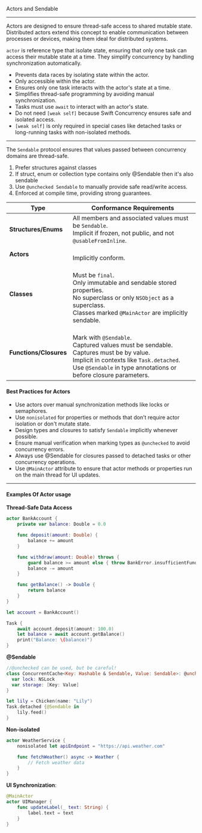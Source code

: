 Actors and Sendable

---

Actors are designed to ensure thread-safe access to shared mutable state. Distributed actors extend this concept to enable communication between processes or devices, making them ideal for distributed systems.

`actor` is reference type that isolate state, ensuring that only one task can access their mutable state at a time. They simplify concurrency by handling synchronization automatically.

- Prevents data races by isolating state within the actor.
- Only accessible within the actor.
- Ensures only one task interacts with the actor's state at a time.
- Simplifies thread-safe programming by avoiding manual synchronization.
- Tasks must use `await` to interact with an actor's state.
- Do not need `[weak self]` because Swift Concurrency ensures safe and isolated access.
- `[weak self]` is only required in special cases like detached tasks or long-running tasks with non-isolated methods.

---

The `Sendable` protocol ensures that values passed between concurrency domains are thread-safe.

1. Prefer structures against classes 
2. If struct, enum or collection type contains only @Sendable  then it's also sendable
3. Use `@unchecked Sendable` to manually provide safe read/write access.
4. Enforced at compile time, providing strong guarantees.

| **Type**                 | **Conformance Requirements** | 
|--------------------------|------------------------------|
| **Structures/Enums**     | All members and associated values must be `Sendable`.<br>Implicit if frozen, not public, and not `@usableFromInline`.|
| **Actors**               | <br>Implicitly conform.|
| **Classes**              | <br>Must be `final`.<br>Only immutable and sendable stored properties.<br>No superclass or only `NSObject` as a superclass.<br>Classes marked `@MainActor` are implicitly sendable.|
| **Functions/Closures**   | <br>Mark with `@Sendable`.<br>Captured values must be sendable.<br>Captures must be by value.<br>Implicit in contexts like `Task.detached`.<br>Use `@Sendable` in type annotations or before closure parameters.|

#### Best Practices for Actors

- Use actors over manual synchronization methods like locks or semaphores.
- Use `nonisolated` for properties or methods that don’t require actor isolation or don't mutate state.
- Design types and closures to satisfy `Sendable` implicitly whenever possible.
- Ensure manual verification when marking types as `@unchecked` to avoid concurrency errors.
- Always use @Sendable for closures passed to detached tasks or other concurrency operations.
- Use `@MainActor` attribute to ensure that actor methods or properties run on the main thread for UI updates.

---

#### Examples Of Actor usage

**Thread-Safe Data Access**
```swift
actor BankAccount {
    private var balance: Double = 0.0

    func deposit(amount: Double) {
        balance += amount
    }

    func withdraw(amount: Double) throws {
        guard balance >= amount else { throw BankError.insufficientFunds }
        balance -= amount
    }

    func getBalance() -> Double {
        return balance
    }
}

let account = BankAccount()

Task {
    await account.deposit(amount: 100.0)
    let balance = await account.getBalance()
    print("Balance: \(balance)")
}
```

**@Sendable**
```swift 
//@unchecked can be used, but be careful!
class ConcurrentCache<Key: Hashable & Sendable, Value: Sendable>: @unchecked Sendable {
  var lock: NSLock
  var storage: [Key: Value]
}

let lily = Chicken(name: "Lily")
Task.detached {@Sendable in
	lily.feed()
}
```

**Non-isolated**
```swift
actor WeatherService {
    nonisolated let apiEndpoint = "https://api.weather.com"

    func fetchWeather() async -> Weather {
        // Fetch weather data
    }
}
```

**UI Synchronization**:
```swift
@MainActor
actor UIManager {
    func updateLabel(_ text: String) {
        label.text = text
    }
}
```